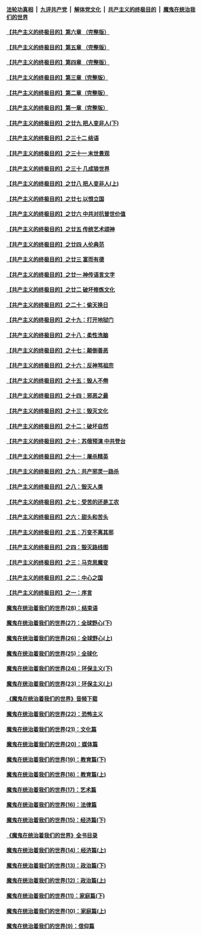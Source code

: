 ####  [法轮功真相](../../../../basic/blob/master/README.md?t=06200102) &nbsp;|&nbsp; [九评共产党](../../../../9ping.md/blob/master/README.md?t=06200102) &nbsp;|&nbsp; [解体党文化](../../../../jtdwh.md/blob/master/README.md?t=06200102)  &nbsp;|&nbsp; [共产主义的终极目的](../../../../gczydzjmd.md/blob/master/README.md?t=06200102) &nbsp;|&nbsp; [魔鬼在统治我们的世界](../../../../mgztzwmdsj.md/blob/master/README.md?t=06200102) 

#### [【共产主义的终极目的】第六章 （完整版）](../pages/nsc422/n11428913.md?t=06200102) 

#### [【共产主义的终极目的】第五章 （完整版）](../pages/nsc422/n11428912.md?t=06200102) 

#### [【共产主义的终极目的】第四章 （完整版）](../pages/nsc422/n11428907.md?t=06200102) 

#### [【共产主义的终极目的】第三章（完整版）](../pages/nsc422/n11428848.md?t=06200102) 

#### [【共产主义的终极目的】第二章（完整版）](../pages/nsc422/n11428831.md?t=06200102) 

#### [【共产主义的终极目的】第一章（完整版）](../pages/nsc422/n11417651.md?t=06200102) 

#### [【共产主义的终极目的】之廿九 把人变非人(下)](../pages/nsc422/n11344140.md?t=06200102) 

#### [【共产主义的终极目的】之三十二 结语](../pages/nsc422/n11360535.md?t=06200102) 

#### [【共产主义的终极目的】之三十一 末世景观](../pages/nsc422/n11351129.md?t=06200102) 

#### [【共产主义的终极目的】之三十 几成狼世界](../pages/nsc422/n11348280.md?t=06200102) 

#### [【共产主义的终极目的】之廿八 把人变非人(上)](../pages/nsc422/n11340492.md?t=06200102) 

#### [【共产主义的终极目的】之廿七 以恨立国](../pages/nsc422/n11336944.md?t=06200102) 

#### [【共产主义的终极目的】之廿六 中共对抗普世价值](../pages/nsc422/n11324785.md?t=06200102) 

#### [【共产主义的终极目的】之廿五 传统艺术颂神](../pages/nsc422/n11296396.md?t=06200102) 

#### [【共产主义的终极目的】之廿四 人伦典范](../pages/nsc422/n11296397.md?t=06200102) 

#### [【共产主义的终极目的】之廿三 富而有德](../pages/nsc422/n11283598.md?t=06200102) 

#### [【共产主义的终极目的】之廿一 神传语言文字](../pages/nsc422/n11263265.md?t=06200102) 

#### [【共产主义的终极目的】之廿二 破坏修炼文化](../pages/nsc422/n11245728.md?t=06200102) 

#### [【共产主义的终极目的】之二十：偷天换日](../pages/nsc422/n11238846.md?t=06200102) 

#### [【共产主义的终极目的】之十九：打开地狱门](../pages/nsc422/n11206376.md?t=06200102) 

#### [【共产主义的终极目的】之十八：柔性洗脑](../pages/nsc422/n11199994.md?t=06200102) 

#### [【共产主义的终极目的】之十七：颠倒善恶](../pages/nsc422/n11179782.md?t=06200102) 

#### [【共产主义的终极目的】之十六：反神骂祖宗](../pages/nsc422/n11166798.md?t=06200102) 

#### [【共产主义的终极目的】之十五：毁人不倦](../pages/nsc422/n11166792.md?t=06200102) 

#### [【共产主义的终极目的】之十四：邪恶之最](../pages/nsc422/n11150249.md?t=06200102) 

#### [【共产主义的终极目的】之十三：毁灭文化](../pages/nsc422/n11135227.md?t=06200102) 

#### [【共产主义的终极目的】之十二：破坏自然](../pages/nsc422/n11135214.md?t=06200102) 

#### [【共产主义的终极目的】之十：苏俄预演 中共登台](../pages/nsc422/n11118424.md?t=06200102) 

#### [【共产主义的终极目的】之十一：屠杀精英](../pages/nsc422/n11118442.md?t=06200102) 

#### [【共产主义的终极目的】之九：共产邪灵一路杀](../pages/nsc422/n11114139.md?t=06200102) 

#### [【共产主义的终极目的】之八：毁灭人类](../pages/nsc422/n11108503.md?t=06200102) 

#### [【共产主义的终极目的】之七：受苦的还是工农](../pages/nsc422/n11101809.md?t=06200102) 

#### [【共产主义的终极目的】之六：甜头和苦头](../pages/nsc422/n11096971.md?t=06200102) 

#### [【共产主义的终极目的】之五：万变不离其邪](../pages/nsc422/n11091285.md?t=06200102) 

#### [【共产主义的终极目的】之四：毁灭路线图](../pages/nsc422/n11086284.md?t=06200102) 

#### [【共产主义的终极目的】之三：马克思魔变](../pages/nsc422/n11061941.md?t=06200102) 

#### [【共产主义的终极目的】之二：中心之国](../pages/nsc422/n11047728.md?t=06200102) 

#### [【共产主义的终极目的】之一：序言](../pages/nsc422/n11086077.md?t=06200102) 

#### [魔鬼在统治着我们的世界(28)：结束语](../pages/nsc422/n10936246.md?t=06200102) 

#### [魔鬼在统治着我们的世界(27)：全球野心(下)](../pages/nsc422/n10928319.md?t=06200102) 

#### [魔鬼在统治着我们的世界(26)：全球野心(上)](../pages/nsc422/n10900318.md?t=06200102) 

#### [魔鬼在统治着我们的世界(25)：全球化](../pages/nsc422/n10788205.md?t=06200102) 

#### [魔鬼在统治着我们的世界(24)：环保主义(下)](../pages/nsc422/n10695307.md?t=06200102) 

#### [魔鬼在统治着我们的世界(23)：环保主义(上)](../pages/nsc422/n10688613.md?t=06200102) 

#### [《魔鬼在统治着我们的世界》音频下载](../pages/nsc422/n10635553.md?t=06200102) 

#### [魔鬼在统治着我们的世界(22)：恐怖主义](../pages/nsc422/n10614727.md?t=06200102) 

#### [魔鬼在统治着我们的世界(21)：文化篇](../pages/nsc422/n10597706.md?t=06200102) 

#### [魔鬼在统治着我们的世界(20)：媒体篇](../pages/nsc422/n10586579.md?t=06200102) 

#### [魔鬼在统治着我们的世界(19)：教育篇(下)](../pages/nsc422/n10564808.md?t=06200102) 

#### [魔鬼在统治着我们的世界(18)：教育篇(上)](../pages/nsc422/n10526970.md?t=06200102) 

#### [魔鬼在统治着我们的世界(17)：艺术篇](../pages/nsc422/n10499093.md?t=06200102) 

#### [魔鬼在统治着我们的世界(16)：法律篇](../pages/nsc422/n10485969.md?t=06200102) 

#### [魔鬼在统治着我们的世界(15)：经济篇(下)](../pages/nsc422/n10469975.md?t=06200102) 

#### [《魔鬼在统治着我们的世界》全书目录](../pages/nsc422/n10464261.md?t=06200102) 

#### [魔鬼在统治着我们的世界(14)：经济篇(上)](../pages/nsc422/n10457370.md?t=06200102) 

#### [魔鬼在统治着我们的世界(13)：政治篇(下)](../pages/nsc422/n10448270.md?t=06200102) 

#### [魔鬼在统治着我们的世界(12)：政治篇(上)](../pages/nsc422/n10444576.md?t=06200102) 

#### [魔鬼在统治着我们的世界(11)：家庭篇(下)](../pages/nsc422/n10440961.md?t=06200102) 

#### [魔鬼在统治着我们的世界(10)：家庭篇(上)](../pages/nsc422/n10435448.md?t=06200102) 

#### [魔鬼在统治着我们的世界(9)：信仰篇](../pages/nsc422/n10432159.md?t=06200102) 


